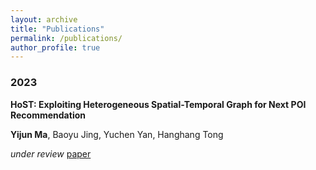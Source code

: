 ```yaml
---
layout: archive
title: "Publications"
permalink: /publications/
author_profile: true
---
```


<h3>2023</h3>

<b>HoST: Exploiting Heterogeneous Spatial-Temporal Graph for Next POI Recommendation</b><br>

<b>Yijun Ma</b>, Baoyu Jing, Yuchen Yan, Hanghang Tong <br>

<i>under review</i> <a href="https://antman9914.github.io/files/Yijun_KDD23_HoST.pdf">paper</a>
  
<!-- **Self-Knowledge Distillation for Tail User Representation**

**Yijun Ma**, Jianxun Lian, Chaozhuo Li, Xiao Zhou, Xing Xie

*under review* 
 -->
    

<!-- {% if author.googlescholar %}
  You can also find my articles on <u><a href="{{author.googlescholar}}">my Google Scholar profile</a>.</u>
{% endif %}

{% include base_path %}

{% for post in site.publications reversed %}
  {% include archive-single.html %}
{% endfor %} -->
